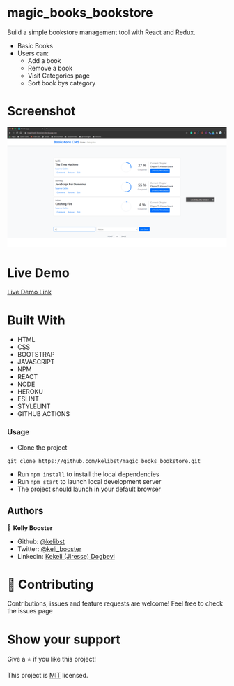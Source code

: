 # magic_books_bookstore
Build a simple bookstore management tool with React and Redux. 

- Basic Books
- Users can:
    - Add a book
    - Remove a book
    - Visit Categories page
    - Sort book bys category 

# Screenshot
![Screenshot](src/assets/screenshot.gif)

# Live Demo
[Live Demo Link](https://magicbooks-bookstore.herokuapp.com/) 


# Built With

- HTML 
- CSS
- BOOTSTRAP
- JAVASCRIPT
- NPM
- REACT
- NODE
- HEROKU
- ESLINT
- STYLELINT
- GITHUB ACTIONS

### Usage
- Clone the project 
```
git clone https://github.com/kelibst/magic_books_bookstore.git
```
- Run `npm install` to install the local dependencies
- Run `npm start` to launch local development server
- The project should launch in your default browser


## Authors

👤 **Kelly Booster**

- Github: [@kelibst](https://github.com/kelibst)
- Twitter: [@keli_booster](https://twitter.com/keli_booster)
- Linkedin: [Kekeli (Jiresse) Dogbevi
](https://www.linkedin.com/in/kekeli-dogbevi-jiresse/)


# 🤝 Contributing
Contributions, issues and feature requests are welcome!
Feel free to check the issues page

# Show your support
Give a ⭐️ if you like this project!

This project is [MIT](lic.url) licensed.